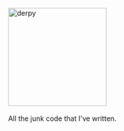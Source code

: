 <img src="https://files.catbox.moe/f2exit.png" alt="derpy" width="200"/><br>
<br>
All the junk code that I've written.
